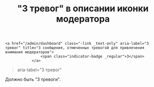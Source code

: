 ﻿---
title: "&quot;3 тревог&quot; в описании иконки модератора"
se.owner.user_id: 178988
se.owner.display_name: "Qwertiy"
se.owner.link: "https://ru.meta.stackoverflow.com/users/178988/qwertiy"
se.link: "https://ru.meta.stackoverflow.com/questions/10217/3-%d1%82%d1%80%d0%b5%d0%b2%d0%be%d0%b3-%d0%b2-%d0%be%d0%bf%d0%b8%d1%81%d0%b0%d0%bd%d0%b8%d0%b8-%d0%b8%d0%ba%d0%be%d0%bd%d0%ba%d0%b8-%d0%bc%d0%be%d0%b4%d0%b5%d1%80%d0%b0%d1%82%d0%be%d1%80%d0%b0"
se.question_id: 10217
se.post_type: question
se.score: 1
---
<pre><code>&lt;a href="/admin/dashboard" class="-link _text-only" aria-label="3 тревог" title="3 сообщения, отмеченных тревогой для привлечения внимания модераторов"&gt;
                &lt;span class="indicator-badge _regular"&gt;3&lt;/span&gt;
            &lt;/a&gt;
</code></pre>

<blockquote>
  <p>aria-label="3 тревог"</p>
</blockquote>

<p>Должно быть "3 тревоги".</p>
